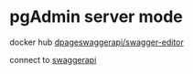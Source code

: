 # pgAdmin server mode

docker hub [dpageswaggerapi/swagger-editor](https://hub.docker.com/r/swaggerapi/swagger-editor)

connect to [swaggerapi](http://localhost:8001)

